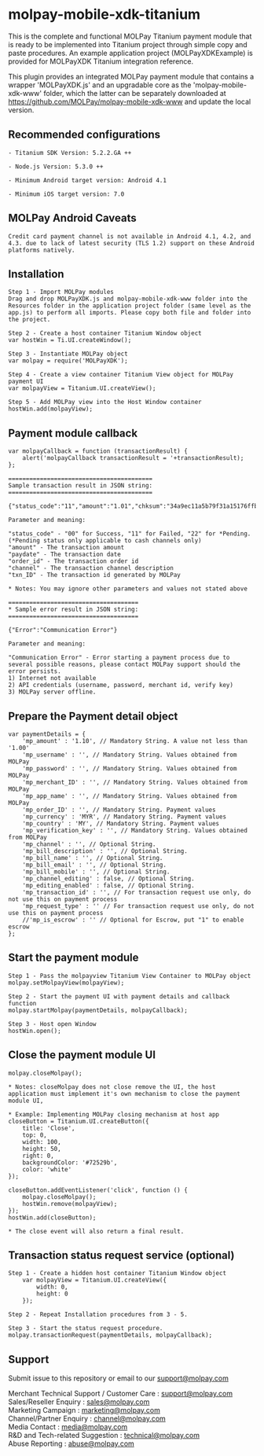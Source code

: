 <!--
# license: Copyright © 2011-2016 MOLPay Sdn Bhd. All Rights Reserved. 
-->

# molpay-mobile-xdk-titanium

This is the complete and functional MOLPay Titanium payment module that is ready to be implemented into Titanium project through simple copy and paste procedures. An example application project (MOLPayXDKExample) is provided for MOLPayXDK Titanium integration reference.

This plugin provides an integrated MOLPay payment module that contains a wrapper 'MOLPayXDK.js' and an upgradable core as the 'molpay-mobile-xdk-www' folder, which the latter can be separately downloaded at https://github.com/MOLPay/molpay-mobile-xdk-www and update the local version.

## Recommended configurations

    - Titanium SDK Version: 5.2.2.GA ++
    
    - Node.js Version: 5.3.0 ++
    
    - Minimum Android target version: Android 4.1
    
    - Minimum iOS target version: 7.0

## MOLPay Android Caveats

    Credit card payment channel is not available in Android 4.1, 4.2, and 4.3. due to lack of latest security (TLS 1.2) support on these Android platforms natively.

## Installation

    Step 1 - Import MOLPay modules
    Drag and drop MOLPayXDK.js and molpay-mobile-xdk-www folder into the Resources folder in the application project folder (same level as the app.js) to perform all imports. Please copy both file and folder into the project.
    
    Step 2 - Create a host container Titanium Window object
    var hostWin = Ti.UI.createWindow();
    
    Step 3 - Instantiate MOLPay object
    var molpay = require('MOLPayXDK');
    
    Step 4 - Create a view container Titanium View object for MOLPay payment UI
    var molpayView = Titanium.UI.createView();
    
    Step 5 - Add MOLPay view into the Host Window container
    hostWin.add(molpayView);

## Payment module callback

    var molpayCallback = function (transactionResult) {
        alert('molpayCallback transactionResult = '+transactionResult);
    };
    
    =========================================
    Sample transaction result in JSON string:
    =========================================
    
    {"status_code":"11","amount":"1.01","chksum":"34a9ec11a5b79f31a15176ffbcac76cd","pInstruction":0,"msgType":"C6","paydate":1459240430,"order_id":"3q3rux7dj","err_desc":"","channel":"Credit","app_code":"439187","txn_ID":"6936766"}
    
    Parameter and meaning:
    
    "status_code" - "00" for Success, "11" for Failed, "22" for *Pending. 
    (*Pending status only applicable to cash channels only)
    "amount" - The transaction amount
    "paydate" - The transaction date
    "order_id" - The transaction order id
    "channel" - The transaction channel description
    "txn_ID" - The transaction id generated by MOLPay
    
    * Notes: You may ignore other parameters and values not stated above
    
    =====================================
    * Sample error result in JSON string:
    =====================================
    
    {"Error":"Communication Error"}
    
    Parameter and meaning:
    
    "Communication Error" - Error starting a payment process due to several possible reasons, please contact MOLPay support should the error persists.
    1) Internet not available
    2) API credentials (username, password, merchant id, verify key)
    3) MOLPay server offline.

## Prepare the Payment detail object

    var paymentDetails = {
        'mp_amount' : '1.10', // Mandatory String. A value not less than '1.00'
        'mp_username' : '', // Mandatory String. Values obtained from MOLPay
        'mp_password' : '', // Mandatory String. Values obtained from MOLPay
        'mp_merchant_ID' : '', // Mandatory String. Values obtained from MOLPay
        'mp_app_name' : '', // Mandatory String. Values obtained from MOLPay
        'mp_order_ID' : '', // Mandatory String. Payment values
        'mp_currency' : 'MYR', // Mandatory String. Payment values
        'mp_country' : 'MY', // Mandatory String. Payment values
        'mp_verification_key' : '', // Mandatory String. Values obtained from MOLPay
        'mp_channel' : '', // Optional String.
        'mp_bill_description' : '', // Optional String.
        'mp_bill_name' : '', // Optional String.
        'mp_bill_email' : '', // Optional String.
        'mp_bill_mobile' : '', // Optional String.
        'mp_channel_editing' : false, // Optional String.
        'mp_editing_enabled' : false, // Optional String.
        'mp_transaction_id' : '', // For transaction request use only, do not use this on payment process
        'mp_request_type' : '' // For transaction request use only, do not use this on payment process
        //'mp_is_escrow' : '' // Optional for Escrow, put "1" to enable escrow
    };

## Start the payment module

    Step 1 - Pass the molpayview Titanium View Container to MOLPay object
    molpay.setMolpayView(molpayView);
    
    Step 2 - Start the payment UI with payment details and callback function
    molpay.startMolpay(paymentDetails, molpayCallback);
    
    Step 3 - Host open Window
    hostWin.open();

## Close the payment module UI

    molpay.closeMolpay();
    
    * Notes: closeMolpay does not close remove the UI, the host application must implement it's own mechanism to close the payment module UI, 
    
    * Example: Implementing MOLPay closing mechanism at host app
    closeButton = Titanium.UI.createButton({
        title: 'Close',
        top: 0,
        width: 100,
        height: 50,
        right: 0,
        backgroundColor: '#72529b',
        color: 'white'
    });
    
    closeButton.addEventListener('click', function () {
        molpay.closeMolpay();
        hostWin.remove(molpayView);
    });
    hostWin.add(closeButton);
    
    * The close event will also return a final result.

## Transaction status request service (optional)

    Step 1 - Create a hidden host container Titanium Window object
        var molpayView = Titanium.UI.createView({
            width: 0,
            height: 0
        });
    
    Step 2 - Repeat Installation procedures from 3 - 5.
    
    Step 3 - Start the status request procedure.
    molpay.transactionRequest(paymentDetails, molpayCallback);

## Support

Submit issue to this repository or email to our support@molpay.com

Merchant Technical Support / Customer Care : support@molpay.com<br>
Sales/Reseller Enquiry : sales@molpay.com<br>
Marketing Campaign : marketing@molpay.com<br>
Channel/Partner Enquiry : channel@molpay.com<br>
Media Contact : media@molpay.com<br>
R&D and Tech-related Suggestion : technical@molpay.com<br>
Abuse Reporting : abuse@molpay.com